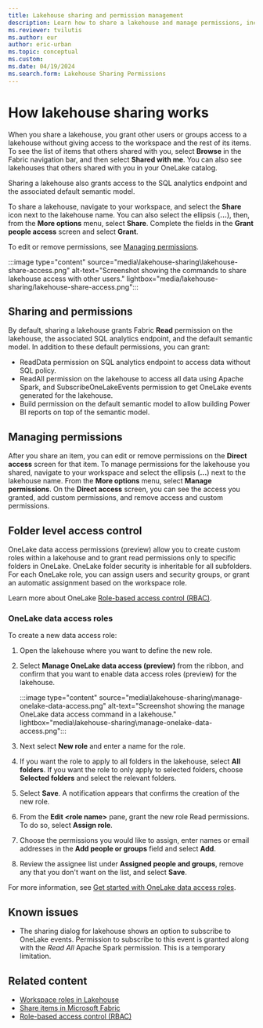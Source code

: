 ```yaml
---
title: Lakehouse sharing and permission management
description: Learn how to share a lakehouse and manage permissions, including how to remove permissions and create data access roles.
ms.reviewer: tvilutis
ms.author: eur
author: eric-urban
ms.topic: conceptual
ms.custom:
ms.date: 04/19/2024
ms.search.form: Lakehouse Sharing Permissions
---
```


# How lakehouse sharing works

When you share a lakehouse, you grant other users or groups access to a lakehouse without giving access to the workspace and the rest of its items. To see the list of items that others shared with you, select **Browse** in the Fabric navigation bar, and then select **Shared with me**. You can also see lakehouses that others shared with you in your OneLake catalog.

Sharing a lakehouse also grants access to the SQL analytics endpoint and the associated default semantic model.

To share a lakehouse, navigate to your workspace, and select the **Share** icon next to the lakehouse name. You can also select the ellipsis (**...**), then, from the **More options** menu, select **Share**. Complete the fields in the **Grant people access** screen and select **Grant**.

To edit or remove permissions, see [Managing permissions](#managing-permissions).

:::image type="content" source="media\lakehouse-sharing\lakehouse-share-access.png" alt-text="Screenshot showing the commands to share lakehouse access with other users." lightbox="media/lakehouse-sharing/lakehouse-share-access.png":::

## Sharing and permissions

By default, sharing a lakehouse grants Fabric **Read** permission on the lakehouse, the associated SQL analytics endpoint, and the default semantic model. In addition to these default permissions, you can grant:

- ReadData permission on SQL analytics endpoint to access data without SQL policy.
- ReadAll permission on the lakehouse to access all data using Apache Spark, and SubscribeOneLakeEvents permission to get OneLake events generated for the lakehouse.
- Build permission on the default semantic model to allow building Power BI reports on top of the semantic model.

## Managing permissions

After you share an item, you can edit or remove permissions on the **Direct access** screen for that item. To manage permissions for the lakehouse you shared, navigate to your workspace and select the ellipsis (**...**) next to the lakehouse name. From the **More options** menu, select **Manage permissions**. On the **Direct access** screen, you can see the access you granted, add custom permissions, and remove access and custom permissions.

## Folder level access control

OneLake data access permissions (preview) allow you to create custom roles within a lakehouse and to grant read permissions only to specific folders in OneLake. OneLake folder security is inheritable for all subfolders. For each OneLake role, you can assign users and security groups, or grant an automatic assignment based on the workspace role.

Learn more about OneLake [Role-based access control (RBAC)](../onelake/security/data-access-control-model.md).

### OneLake data access roles

To create a new data access role:

1. Open the lakehouse where you want to define the new role.
1. Select **Manage OneLake data access (preview)** from the ribbon, and confirm that you want to enable data access roles (preview) for the lakehouse.

   :::image type="content" source="media\lakehouse-sharing\manage-onelake-data-access.png" alt-text="Screenshot showing the manage OneLake data access command in a lakehouse." lightbox="media\lakehouse-sharing\manage-onelake-data-access.png":::

1. Next select **New role** and enter a name for the role.
1. If you want the role to apply to all folders in the lakehouse, select **All folders**. If you want the role to only apply to selected folders, choose **Selected folders** and select the relevant folders.
1. Select **Save**. A notification appears that confirms the creation of the new role.
1. From the **Edit \<role name>** pane, grant the new role Read permissions. To do so, select **Assign role**.
1. Choose the permissions you would like to assign, enter names or email addresses in the **Add people or groups** field and select **Add**.
1. Review the assignee list under **Assigned people and groups**, remove any that you don't want on the list, and select **Save**.

For more information, see [Get started with OneLake data access roles](../onelake/security/get-started-onelake-security.md).

## Known issues
* The sharing dialog for lakehouse shows an option to subscribe to OneLake events. Permission to subscribe to this event is granted along with the *Read All* Apache Spark permission. This is a temporary limitation.


## Related content

- [Workspace roles in Lakehouse](workspace-roles-lakehouse.md)
- [Share items in Microsoft Fabric](../fundamentals/share-items.md)
- [Role-based access control (RBAC)](../onelake/security/data-access-control-model.md)
